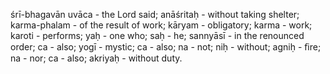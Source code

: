 śrī-bhagavān uvāca - the Lord said; anāśritaḥ - without taking shelter; karma-phalam - of the result of work; kāryam - obligatory; karma - work; karoti - performs; yaḥ - one who; saḥ - he; sannyāsī - in the renounced order; ca - also; yogī - mystic; ca - also; na - not; niḥ - without; agniḥ - ﬁre; na - nor; ca - also; akriyaḥ - without duty.